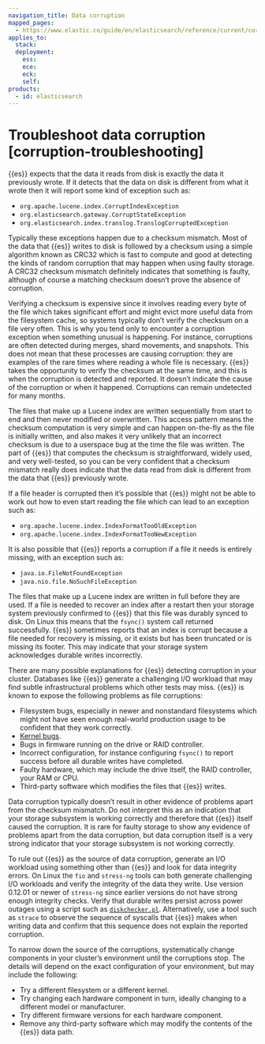 ```yaml
---
navigation_title: Data corruption
mapped_pages:
  - https://www.elastic.co/guide/en/elasticsearch/reference/current/corruption-troubleshooting.html
applies_to:
  stack:
  deployment:
    ess:
    ece:
    eck:
    self:
products:
  - id: elasticsearch
---
```


# Troubleshoot data corruption [corruption-troubleshooting]

{{es}} expects that the data it reads from disk is exactly the data it previously wrote. If it detects that the data on disk is different from what it wrote then it will report some kind of exception such as:

* `org.apache.lucene.index.CorruptIndexException`
* `org.elasticsearch.gateway.CorruptStateException`
* `org.elasticsearch.index.translog.TranslogCorruptedException`

Typically these exceptions happen due to a checksum mismatch. Most of the data that {{es}} writes to disk is followed by a checksum using a simple algorithm known as CRC32 which is fast to compute and good at detecting the kinds of random corruption that may happen when using faulty storage. A CRC32 checksum mismatch definitely indicates that something is faulty, although of course a matching checksum doesn’t prove the absence of corruption.

Verifying a checksum is expensive since it involves reading every byte of the file which takes significant effort and might evict more useful data from the filesystem cache, so systems typically don’t verify the checksum on a file very often. This is why you tend only to encounter a corruption exception when something unusual is happening. For instance, corruptions are often detected during merges, shard movements, and snapshots. This does not mean that these processes are causing corruption: they are examples of the rare times where reading a whole file is necessary. {{es}} takes the opportunity to verify the checksum at the same time, and this is when the corruption is detected and reported. It doesn’t indicate the cause of the corruption or when it happened. Corruptions can remain undetected for many months.

The files that make up a Lucene index are written sequentially from start to end and then never modified or overwritten. This access pattern means the checksum computation is very simple and can happen on-the-fly as the file is initially written, and also makes it very unlikely that an incorrect checksum is due to a userspace bug at the time the file was written. The part of {{es}} that computes the checksum is straightforward, widely used, and very well-tested, so you can be very confident that a checksum mismatch really does indicate that the data read from disk is different from the data that {{es}} previously wrote.

If a file header is corrupted then it’s possible that {{es}} might not be able to work out how to even start reading the file which can lead to an exception such as:

* `org.apache.lucene.index.IndexFormatTooOldException`
* `org.apache.lucene.index.IndexFormatTooNewException`

It is also possible that {{es}} reports a corruption if a file it needs is entirely missing, with an exception such as:

* `java.io.FileNotFoundException`
* `java.nio.file.NoSuchFileException`

The files that make up a Lucene index are written in full before they are used. If a file is needed to recover an index after a restart then your storage system previously confirmed to {{es}} that this file was durably synced to disk. On Linux this means that the `fsync()` system call returned successfully. {{es}} sometimes reports that an index is corrupt because a file needed for recovery is missing, or it exists but has been truncated or is missing its footer. This may indicate that your storage system acknowledges durable writes incorrectly.

There are many possible explanations for {{es}} detecting corruption in your cluster. Databases like {{es}} generate a challenging I/O workload that may find subtle infrastructural problems which other tests may miss. {{es}} is known to expose the following problems as file corruptions:

* Filesystem bugs, especially in newer and nonstandard filesystems which might not have seen enough real-world production usage to be confident that they work correctly.
* [Kernel bugs](https://www.elastic.co/blog/canonical-elastic-and-google-team-up-to-prevent-data-corruption-in-linux).
* Bugs in firmware running on the drive or RAID controller.
* Incorrect configuration, for instance configuring `fsync()` to report success before all durable writes have completed.
* Faulty hardware, which may include the drive itself, the RAID controller, your RAM or CPU.
* Third-party software which modifies the files that {{es}} writes.

Data corruption typically doesn’t result in other evidence of problems apart from the checksum mismatch. Do not interpret this as an indication that your storage subsystem is working correctly and therefore that {{es}} itself caused the corruption. It is rare for faulty storage to show any evidence of problems apart from the data corruption, but data corruption itself is a very strong indicator that your storage subsystem is not working correctly.

To rule out {{es}} as the source of data corruption, generate an I/O workload using something other than {{es}} and look for data integrity errors. On Linux the `fio` and `stress-ng` tools can both generate challenging I/O workloads and verify the integrity of the data they write. Use version 0.12.01 or newer of `stress-ng` since earlier versions do not have strong enough integrity checks. Verify that durable writes persist across power outages using a script such as [`diskchecker.pl`](https://gist.github.com/bradfitz/3172656). Alternatively, use a tool such as `strace` to observe the sequence of syscalls that {{es}} makes when writing data and confirm that this sequence does not explain the reported corruption.

To narrow down the source of the corruptions, systematically change components in your cluster’s environment until the corruptions stop. The details will depend on the exact configuration of your environment, but may include the following:

* Try a different filesystem or a different kernel.
* Try changing each hardware component in turn, ideally changing to a different model or manufacturer.
* Try different firmware versions for each hardware component.
* Remove any third-party software which may modify the contents of the {{es}} data path.


